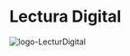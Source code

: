 # Lectura Digital
![logo-LecturDigital](https://github.com/GR230806/Proyecto_de_Catedra/assets/124802181/2f2e8fa4-58b0-4763-bb2d-1cd66b1165b2)
